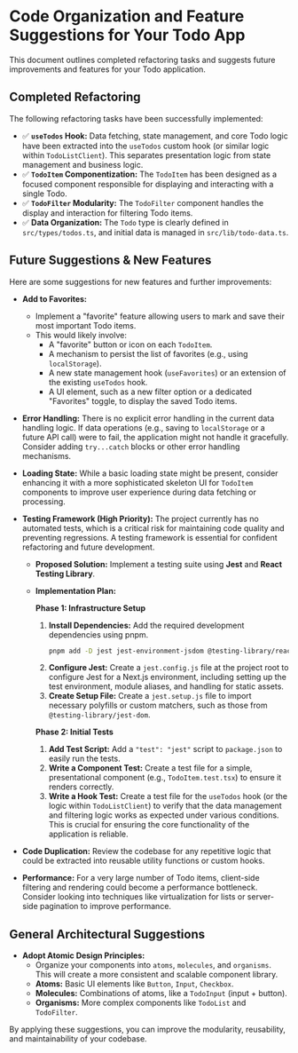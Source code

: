 # Code Organization and Feature Suggestions for Your Todo App

This document outlines completed refactoring tasks and suggests future improvements and features for your Todo application.

## Completed Refactoring

The following refactoring tasks have been successfully implemented:

*   ✅ **`useTodos` Hook:** Data fetching, state management, and core Todo logic have been extracted into the `useTodos` custom hook (or similar logic within `TodoListClient`). This separates presentation logic from state management and business logic.
*   ✅ **`TodoItem` Componentization:** The `TodoItem` has been designed as a focused component responsible for displaying and interacting with a single Todo.
*   ✅ **`TodoFilter` Modularity:** The `TodoFilter` component handles the display and interaction for filtering Todo items.
*   ✅ **Data Organization:** The `Todo` type is clearly defined in `src/types/todos.ts`, and initial data is managed in `src/lib/todo-data.ts`.

## Future Suggestions & New Features

Here are some suggestions for new features and further improvements:

*   **Add to Favorites:**
    *   Implement a "favorite" feature allowing users to mark and save their most important Todo items.
    *   This would likely involve:
        *   A "favorite" button or icon on each `TodoItem`.
        *   A mechanism to persist the list of favorites (e.g., using `localStorage`).
        *   A new state management hook (`useFavorites`) or an extension of the existing `useTodos` hook.
        *   A UI element, such as a new filter option or a dedicated "Favorites" toggle, to display the saved Todo items.

*   **Error Handling:** There is no explicit error handling in the current data handling logic. If data operations (e.g., saving to `localStorage` or a future API call) were to fail, the application might not handle it gracefully. Consider adding `try...catch` blocks or other error handling mechanisms.

*   **Loading State:** While a basic loading state might be present, consider enhancing it with a more sophisticated skeleton UI for `TodoItem` components to improve user experience during data fetching or processing.

*   **Testing Framework (High Priority):** The project currently has no automated tests, which is a critical risk for maintaining code quality and preventing regressions. A testing framework is essential for confident refactoring and future development.

    *   **Proposed Solution:** Implement a testing suite using **Jest** and **React Testing Library**.
    *   **Implementation Plan:**

        **Phase 1: Infrastructure Setup**
        1.  **Install Dependencies:** Add the required development dependencies using pnpm.
            ```bash
            pnpm add -D jest jest-environment-jsdom @testing-library/react @testing-library/jest-dom @types/jest ts-jest
            ```
        2.  **Configure Jest:** Create a `jest.config.js` file at the project root to configure Jest for a Next.js environment, including setting up the test environment, module aliases, and handling for static assets.
        3.  **Create Setup File:** Create a `jest.setup.js` file to import necessary polyfills or custom matchers, such as those from `@testing-library/jest-dom`.

        **Phase 2: Initial Tests**
        1.  **Add Test Script:** Add a `"test": "jest"` script to `package.json` to easily run the tests.
        2.  **Write a Component Test:** Create a test file for a simple, presentational component (e.g., `TodoItem.test.tsx`) to ensure it renders correctly.
        3.  **Write a Hook Test:** Create a test file for the `useTodos` hook (or the logic within `TodoListClient`) to verify that the data management and filtering logic works as expected under various conditions. This is crucial for ensuring the core functionality of the application is reliable.

*   **Code Duplication:** Review the codebase for any repetitive logic that could be extracted into reusable utility functions or custom hooks.

*   **Performance:** For a very large number of Todo items, client-side filtering and rendering could become a performance bottleneck. Consider looking into techniques like virtualization for lists or server-side pagination to improve performance.

## General Architectural Suggestions

*   **Adopt Atomic Design Principles:**
    *   Organize your components into `atoms`, `molecules`, and `organisms`. This will create a more consistent and scalable component library.
    *   **Atoms:** Basic UI elements like `Button`, `Input`, `Checkbox`.
    *   **Molecules:** Combinations of atoms, like a `TodoInput` (input + button).
    *   **Organisms:** More complex components like `TodoList` and `TodoFilter`.

By applying these suggestions, you can improve the modularity, reusability, and maintainability of your codebase.
